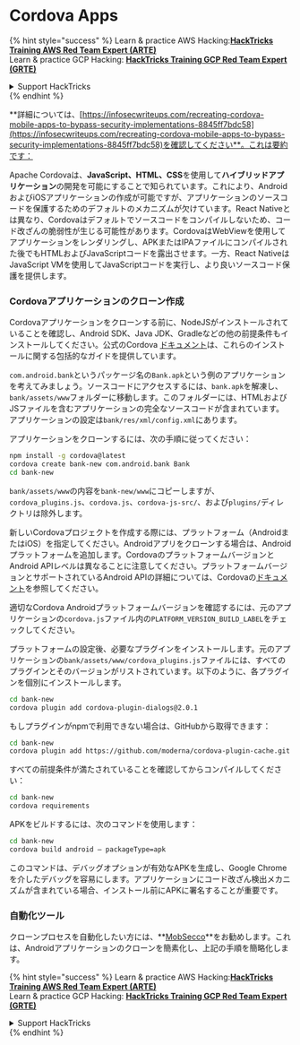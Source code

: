 # Cordova Apps

{% hint style="success" %}
Learn & practice AWS Hacking:<img src="/.gitbook/assets/arte.png" alt="" data-size="line">[**HackTricks Training AWS Red Team Expert (ARTE)**](https://training.hacktricks.xyz/courses/arte)<img src="/.gitbook/assets/arte.png" alt="" data-size="line">\
Learn & practice GCP Hacking: <img src="/.gitbook/assets/grte.png" alt="" data-size="line">[**HackTricks Training GCP Red Team Expert (GRTE)**<img src="/.gitbook/assets/grte.png" alt="" data-size="line">](https://training.hacktricks.xyz/courses/grte)

<details>

<summary>Support HackTricks</summary>

* Check the [**subscription plans**](https://github.com/sponsors/carlospolop)!
* **Join the** 💬 [**Discord group**](https://discord.gg/hRep4RUj7f) or the [**telegram group**](https://t.me/peass) or **follow** us on **Twitter** 🐦 [**@hacktricks\_live**](https://twitter.com/hacktricks\_live)**.**
* **Share hacking tricks by submitting PRs to the** [**HackTricks**](https://github.com/carlospolop/hacktricks) and [**HackTricks Cloud**](https://github.com/carlospolop/hacktricks-cloud) github repos.

</details>
{% endhint %}

**詳細については、[https://infosecwriteups.com/recreating-cordova-mobile-apps-to-bypass-security-implementations-8845ff7bdc58](https://infosecwriteups.com/recreating-cordova-mobile-apps-to-bypass-security-implementations-8845ff7bdc58)を確認してください**。これは要約です：

Apache Cordovaは、**JavaScript、HTML、CSS**を使用して**ハイブリッドアプリケーション**の開発を可能にすることで知られています。これにより、AndroidおよびiOSアプリケーションの作成が可能ですが、アプリケーションのソースコードを保護するためのデフォルトのメカニズムが欠けています。React Nativeとは異なり、Cordovaはデフォルトでソースコードをコンパイルしないため、コード改ざんの脆弱性が生じる可能性があります。CordovaはWebViewを使用してアプリケーションをレンダリングし、APKまたはIPAファイルにコンパイルされた後でもHTMLおよびJavaScriptコードを露出させます。一方、React NativeはJavaScript VMを使用してJavaScriptコードを実行し、より良いソースコード保護を提供します。

### Cordovaアプリケーションのクローン作成

Cordovaアプリケーションをクローンする前に、NodeJSがインストールされていることを確認し、Android SDK、Java JDK、Gradleなどの他の前提条件もインストールしてください。公式のCordova [ドキュメント](https://cordova.apache.org/docs/en/11.x/guide/cli/#install-pre-requisites-for-building)は、これらのインストールに関する包括的なガイドを提供しています。

`com.android.bank`というパッケージ名の`Bank.apk`という例のアプリケーションを考えてみましょう。ソースコードにアクセスするには、`bank.apk`を解凍し、`bank/assets/www`フォルダーに移動します。このフォルダーには、HTMLおよびJSファイルを含むアプリケーションの完全なソースコードが含まれています。アプリケーションの設定は`bank/res/xml/config.xml`にあります。

アプリケーションをクローンするには、次の手順に従ってください：
```bash
npm install -g cordova@latest
cordova create bank-new com.android.bank Bank
cd bank-new
```
`bank/assets/www`の内容を`bank-new/www`にコピーしますが、`cordova_plugins.js`、`cordova.js`、`cordova-js-src/`、および`plugins/`ディレクトリは除外します。

新しいCordovaプロジェクトを作成する際には、プラットフォーム（AndroidまたはiOS）を指定してください。Androidアプリをクローンする場合は、Androidプラットフォームを追加します。CordovaのプラットフォームバージョンとAndroid APIレベルは異なることに注意してください。プラットフォームバージョンとサポートされているAndroid APIの詳細については、Cordovaの[ドキュメント](https://cordova.apache.org/docs/en/11.x/guide/platforms/android/)を参照してください。

適切なCordova Androidプラットフォームバージョンを確認するには、元のアプリケーションの`cordova.js`ファイル内の`PLATFORM_VERSION_BUILD_LABEL`をチェックしてください。

プラットフォームの設定後、必要なプラグインをインストールします。元のアプリケーションの`bank/assets/www/cordova_plugins.js`ファイルには、すべてのプラグインとそのバージョンがリストされています。以下のように、各プラグインを個別にインストールします。
```bash
cd bank-new
cordova plugin add cordova-plugin-dialogs@2.0.1
```
もしプラグインがnpmで利用できない場合は、GitHubから取得できます：
```bash
cd bank-new
cordova plugin add https://github.com/moderna/cordova-plugin-cache.git
```
すべての前提条件が満たされていることを確認してからコンパイルしてください：
```bash
cd bank-new
cordova requirements
```
APKをビルドするには、次のコマンドを使用します：
```bash
cd bank-new
cordova build android — packageType=apk
```
このコマンドは、デバッグオプションが有効なAPKを生成し、Google Chromeを介したデバッグを容易にします。アプリケーションにコード改ざん検出メカニズムが含まれている場合、インストール前にAPKに署名することが重要です。

### 自動化ツール

クローンプロセスを自動化したい方には、**[MobSecco](https://github.com/Anof-cyber/MobSecco)**をお勧めします。これは、Androidアプリケーションのクローンを簡素化し、上記の手順を簡略化します。

{% hint style="success" %}
Learn & practice AWS Hacking:<img src="/.gitbook/assets/arte.png" alt="" data-size="line">[**HackTricks Training AWS Red Team Expert (ARTE)**](https://training.hacktricks.xyz/courses/arte)<img src="/.gitbook/assets/arte.png" alt="" data-size="line">\
Learn & practice GCP Hacking: <img src="/.gitbook/assets/grte.png" alt="" data-size="line">[**HackTricks Training GCP Red Team Expert (GRTE)**<img src="/.gitbook/assets/grte.png" alt="" data-size="line">](https://training.hacktricks.xyz/courses/grte)

<details>

<summary>Support HackTricks</summary>

* Check the [**subscription plans**](https://github.com/sponsors/carlospolop)!
* **Join the** 💬 [**Discord group**](https://discord.gg/hRep4RUj7f) or the [**telegram group**](https://t.me/peass) or **follow** us on **Twitter** 🐦 [**@hacktricks\_live**](https://twitter.com/hacktricks\_live)**.**
* **Share hacking tricks by submitting PRs to the** [**HackTricks**](https://github.com/carlospolop/hacktricks) and [**HackTricks Cloud**](https://github.com/carlospolop/hacktricks-cloud) github repos.

</details>
{% endhint %}
